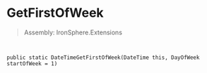 ﻿

# GetFirstOfWeek

> Assembly: IronSphere.Extensions



```


public static DateTimeGetFirstOfWeek(DateTime this, DayOfWeek startOfWeek = 1)
```